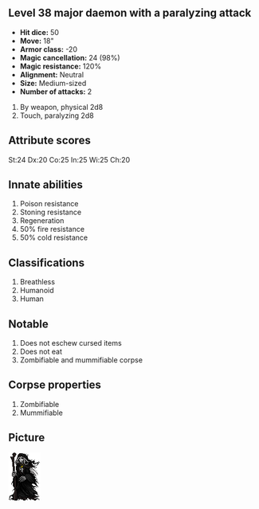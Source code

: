 ## Level 38 major daemon with a paralyzing attack
- **Hit dice:** 50
- **Move:** 18"
- **Armor class:** -20
- **Magic cancellation:** 24 (98%)
- **Magic resistance:** 120%
- **Alignment:** Neutral
- **Size:** Medium-sized
- **Number of attacks:** 2
1. By weapon, physical 2d8
2. Touch, paralyzing 2d8
## Attribute scores
St:24 Dx:20 Co:25 In:25 Wi:25 Ch:20
## Innate abilities
1. Poison resistance
2. Stoning resistance
3. Regeneration
4. 50% fire resistance
5. 50% cold resistance
## Classifications
1. Breathless
2. Humanoid
3. Human
## Notable
1. Does not eschew cursed items
2. Does not eat
3. Zombifiable and mummifiable corpse
## Corpse properties
1. Zombifiable
2. Mummifiable
## Picture
![Charon](https://github.com/hyvanmielenpelit/GnollHackTileSet/blob/main/Monsters/charon/charon.png)
